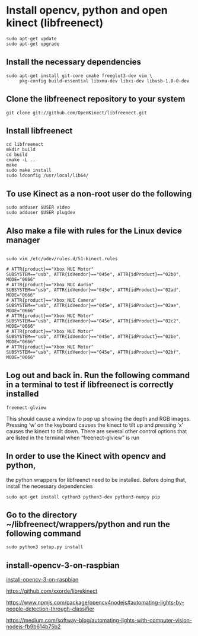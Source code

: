 # Install opencv, python and open kinect (libfreenect)

```shell
sudo apt-get update
sudo apt-get upgrade
```

## Install the necessary dependencies 

```shell
sudo apt-get install git-core cmake freeglut3-dev vim \
     pkg-config build-essential libxmu-dev libxi-dev libusb-1.0-0-dev
```

## Clone the libfreenect repository to your system

```shell
git clone git://github.com/OpenKinect/libfreenect.git
```

##  Install libfreenect

```shell
cd libfreenect
mkdir build
cd build
cmake -L ..
make
sudo make install
sudo ldconfig /usr/local/lib64/
```

## To use Kinect as a non-root user do the following

```shell
sudo adduser $USER video
sudo adduser $USER plugdev
```

## Also make a file with rules for the Linux device manager

```shell

sudo vim /etc/udev/rules.d/51-kinect.rules

# ATTR{product}=="Xbox NUI Motor"
SUBSYSTEM=="usb", ATTR{idVendor}=="045e", ATTR{idProduct}=="02b0", MODE="0666"
# ATTR{product}=="Xbox NUI Audio"
SUBSYSTEM=="usb", ATTR{idVendor}=="045e", ATTR{idProduct}=="02ad", MODE="0666"
# ATTR{product}=="Xbox NUI Camera"
SUBSYSTEM=="usb", ATTR{idVendor}=="045e", ATTR{idProduct}=="02ae", MODE="0666"
# ATTR{product}=="Xbox NUI Motor"
SUBSYSTEM=="usb", ATTR{idVendor}=="045e", ATTR{idProduct}=="02c2", MODE="0666"
# ATTR{product}=="Xbox NUI Motor"
SUBSYSTEM=="usb", ATTR{idVendor}=="045e", ATTR{idProduct}=="02be", MODE="0666"
# ATTR{product}=="Xbox NUI Motor"
SUBSYSTEM=="usb", ATTR{idVendor}=="045e", ATTR{idProduct}=="02bf", MODE="0666"
```

## Log out and back in. Run the following command in a terminal to test if libfreenect is correctly installed

```shell
freenect-glview
```

This should cause a window to pop up showing the depth and RGB images. Pressing ‘w’ 
on the keyboard causes the kinect to tilt up and pressing ‘x’ causes the kinect to tilt down. 
There are several other control options that are listed in the terminal when “freenect-glview” is run

## In order to use the Kinect with opencv and python, 

the python wrappers for libfreenct need to be installed. Before doing that, install the necessary dependencies

```shell
sudo apt-get install cython3 python3-dev python3-numpy pip
```

## Go to the directory ~/libfreenect/wrappers/python and run the following command

```shell
sudo python3 setup.py install
```

## install-opencv-3-on-raspbian

[install-opencv-3-on-raspbian](https://pyimagesearch.com/2015/10/26/how-to-install-opencv-3-on-raspbian-jessie/)


https://github.com/xxorde/librekinect


https://www.npmjs.com/package/opencv4nodejs#automating-lights-by-people-detection-through-classifier

https://medium.com/softway-blog/automating-lights-with-computer-vision-nodejs-fb9b614b75b2

